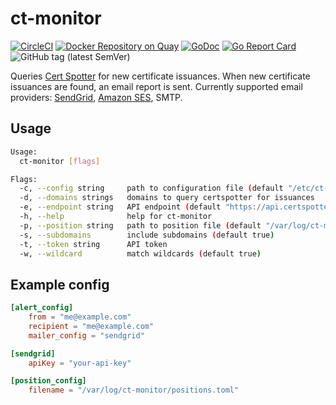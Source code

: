 # ct-monitor
[![CircleCI](https://circleci.com/gh/Hsn723/ct-monitor.svg?style=svg)](https://circleci.com/gh/Hsn723/ct-monitor) [![Docker Repository on Quay](https://quay.io/repository/hsn723/ct-monitor/status "Docker Repository on Quay")](https://quay.io/repository/hsn723/ct-monitor) [![GoDoc](https://godoc.org/github.com/Hsn723/ct-monitor?status.svg)](https://godoc.org/github.com/Hsn723/ct-monitor) [![Go Report Card](https://goreportcard.com/badge/github.com/Hsn723/ct-monitor)](https://goreportcard.com/report/github.com/Hsn723/ct-monitor) ![GitHub tag (latest SemVer)](https://img.shields.io/github/v/tag/Hsn723/ct-monitor?label=latest%20version)


Queries [Cert Spotter](https://sslmate.com/certspotter/) for new certificate issuances. When new certificate issuances are found, an email report is sent. Currently supported email providers: [SendGrid](https://sendgrid.com/), [Amazon SES](https://aws.amazon.com/ses/), SMTP.

## Usage
```sh
Usage:
  ct-monitor [flags]

Flags:
  -c, --config string     path to configuration file (default "/etc/ct-monitor/config.toml")
  -d, --domains strings   domains to query certspotter for issuances
  -e, --endpoint string   API endpoint (default "https://api.certspotter.com/v1/issuances")
  -h, --help              help for ct-monitor
  -p, --position string   path to position file (default "/var/log/ct-monitor/positions.toml")
  -s, --subdomains        include subdomains (default true)
  -t, --token string      API token
  -w, --wildcard          match wildcards (default true)
```

## Example config
```toml
[alert_config]
    from = "me@example.com"
    recipient = "me@example.com"
    mailer_config = "sendgrid"

[sendgrid]
    apiKey = "your-api-key"

[position_config]
    filename = "/var/log/ct-monitor/positions.toml"
```
